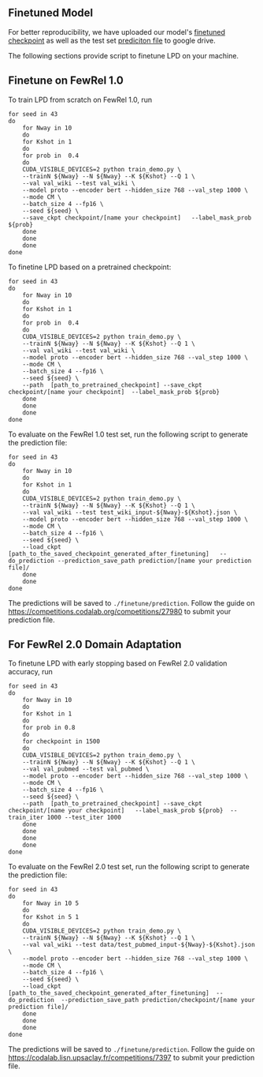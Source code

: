 ## Finetuned Model

For better reproducibility, we have uploaded our model's [finetuned checkpoint](https://drive.google.com/drive/folders/1IRzpQPY1pSOrJJRvA9hYotfTUdkrcATw?usp=sharing) as well as the test set [prediciton file](https://drive.google.com/drive/folders/1SRB0M-hrQWK__JkAzypyc-TBxMGWlLaL?usp=sharing) to google drive.

The following sections provide script to finetune LPD on your machine.

## Finetune on FewRel 1.0

To train LPD from scratch on FewRel 1.0, run

```shell
for seed in 43
do
	for Nway in 10
	do
	for Kshot in 1
	do
	for prob in  0.4 
	do
	CUDA_VISIBLE_DEVICES=2 python train_demo.py \
	--trainN ${Nway} --N ${Nway} --K ${Kshot} --Q 1 \
	--val val_wiki --test val_wiki \
	--model proto --encoder bert --hidden_size 768 --val_step 1000 \
	--mode CM \
  	--batch_size 4 --fp16 \
	--seed ${seed} \
    --save_ckpt checkpoint/[name your checkpoint]   --label_mask_prob ${prob} 
	done
	done
	done
done
```

To finetine LPD based on a pretrained checkpoint:

```shell
for seed in 43
do
	for Nway in 10
	do
	for Kshot in 1
	do
	for prob in  0.4 
	do
	CUDA_VISIBLE_DEVICES=2 python train_demo.py \
	--trainN ${Nway} --N ${Nway} --K ${Kshot} --Q 1 \
	--val val_wiki --test val_wiki \
	--model proto --encoder bert --hidden_size 768 --val_step 1000 \
	--mode CM \
  	--batch_size 4 --fp16 \
	--seed ${seed} \
	--path  [path_to_pretrained_checkpoint] --save_ckpt checkpoint/[name your checkpoint]  --label_mask_prob ${prob}
	done
	done
	done
done
```


To evaluate on the FewRel 1.0 test set, run the following script to generate the prediction file:

```shell
for seed in 43
do
	for Nway in 10
	do
	for Kshot in 1
	do
	CUDA_VISIBLE_DEVICES=2 python train_demo.py \
	--trainN ${Nway} --N ${Nway} --K ${Kshot} --Q 1 \
	--val val_wiki --test test_wiki_input-${Nway}-${Kshot}.json \
	--model proto --encoder bert --hidden_size 768 --val_step 1000 \
	--mode CM \
  	--batch_size 4 --fp16 \
	--seed ${seed} \
    --load_ckpt [path_to_the_saved_checkpoint_generated_after_finetuning]   --do_prediction --prediction_save_path prediction/[name your prediction file]/
	done
	done
done
```

The predictions will be saved to `./finetune/prediction`. Follow the guide on https://competitions.codalab.org/competitions/27980 to submit your prediction file.

## For FewRel 2.0 Domain Adaptation

To finetune LPD with early stopping based on FewRel 2.0 validation accuracy, run 

```shell
for seed in 43
do
	for Nway in 10
	do
	for Kshot in 1
	do
	for prob in 0.8
	do
	for checkpoint in 1500
	do
	CUDA_VISIBLE_DEVICES=2 python train_demo.py \
	--trainN ${Nway} --N ${Nway} --K ${Kshot} --Q 1 \
	--val val_pubmed --test val_pubmed \
	--model proto --encoder bert --hidden_size 768 --val_step 1000 \
	--mode CM \
  	--batch_size 4 --fp16 \
	--seed ${seed} \
	--path  [path_to_pretrained_checkpoint] --save_ckpt checkpoint/[name your checkpoint]   --label_mask_prob ${prob}  --train_iter 1000 --test_iter 1000
	done
	done
	done
	done
done
```

To evaluate on the FewRel 2.0 test set, run the following script to generate the prediction file:

```shell
for seed in 43
do
	for Nway in 10 5
	do
	for Kshot in 5 1
	do
	CUDA_VISIBLE_DEVICES=2 python train_demo.py \
	--trainN ${Nway} --N ${Nway} --K ${Kshot} --Q 1 \
	--val val_wiki --test data/test_pubmed_input-${Nway}-${Kshot}.json \
	--model proto --encoder bert --hidden_size 768 --val_step 1000 \
	--mode CM \
  	--batch_size 4 --fp16 \
	--seed ${seed} \
    --load_ckpt  [path_to_the_saved_checkpoint_generated_after_finetuning]  --do_prediction  --prediction_save_path prediction/checkpoint/[name your prediction file]/
	done
	done
	done
done
```

The predictions will be saved to `./finetune/prediction`. Follow the guide on https://codalab.lisn.upsaclay.fr/competitions/7397 to submit your prediction file.








